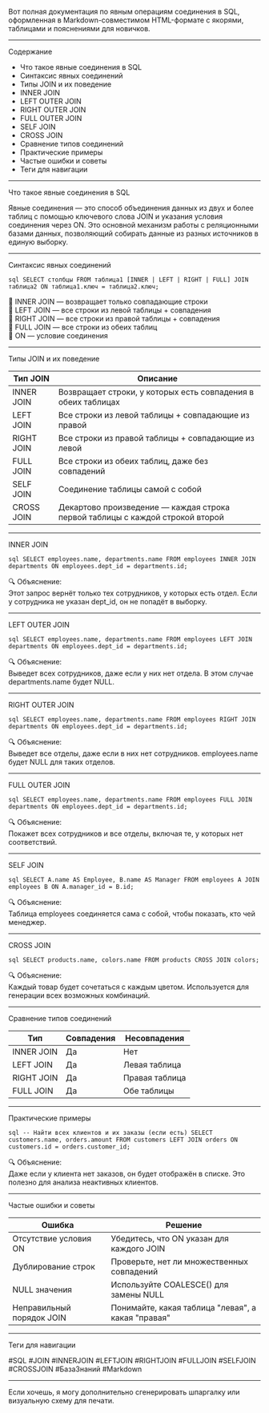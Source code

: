 Вот полная документация по явным операциям соединения в SQL, оформленная в Markdown-совместимом HTML-формате с якорями, таблицами и пояснениями для новичков.

---

Содержание
- Что такое явные соединения в SQL
- Синтаксис явных соединений
- Типы JOIN и их поведение
- INNER JOIN
- LEFT OUTER JOIN
- RIGHT OUTER JOIN
- FULL OUTER JOIN
- SELF JOIN
- CROSS JOIN
- Сравнение типов соединений
- Практические примеры
- Частые ошибки и советы
- Теги для навигации

---

<a name="явные-соединения"></a>Что такое явные соединения в SQL

Явные соединения — это способ объединения данных из двух и более таблиц с помощью ключевого слова JOIN и указания условия соединения через ON. Это основной механизм работы с реляционными базами данных, позволяющий собирать данные из разных источников в единую выборку.

---

<a name="синтаксис"></a>Синтаксис явных соединений

`sql
SELECT столбцы
FROM таблица1
[INNER | LEFT | RIGHT | FULL] JOIN таблица2
ON таблица1.ключ = таблица2.ключ;
`

🔹 INNER JOIN — возвращает только совпадающие строки  
🔹 LEFT JOIN — все строки из левой таблицы + совпадения  
🔹 RIGHT JOIN — все строки из правой таблицы + совпадения  
🔹 FULL JOIN — все строки из обеих таблиц  
🔹 ON — условие соединения

---

<a name="типы-join"></a>Типы JOIN и их поведение

<table>
<thead>
<tr><th>Тип JOIN</th><th>Описание</th></tr>
</thead>
<tbody>
<tr><td>INNER JOIN</td><td>Возвращает строки, у которых есть совпадения в обеих таблицах</td></tr>
<tr><td>LEFT JOIN</td><td>Все строки из левой таблицы + совпадающие из правой</td></tr>
<tr><td>RIGHT JOIN</td><td>Все строки из правой таблицы + совпадающие из левой</td></tr>
<tr><td>FULL JOIN</td><td>Все строки из обеих таблиц, даже без совпадений</td></tr>
<tr><td>SELF JOIN</td><td>Соединение таблицы самой с собой</td></tr>
<tr><td>CROSS JOIN</td><td>Декартово произведение — каждая строка первой таблицы с каждой строкой второй</td></tr>
</tbody>
</table>

---

<a name="inner-join"></a>INNER JOIN

`sql
SELECT employees.name, departments.name
FROM employees
INNER JOIN departments ON employees.dept_id = departments.id;
`

🔍 Объяснение:  
Этот запрос вернёт только тех сотрудников, у которых есть отдел. Если у сотрудника не указан dept_id, он не попадёт в выборку.

---

<a name="left-join"></a>LEFT OUTER JOIN

`sql
SELECT employees.name, departments.name
FROM employees
LEFT JOIN departments ON employees.dept_id = departments.id;
`

🔍 Объяснение:  
Выведет всех сотрудников, даже если у них нет отдела. В этом случае departments.name будет NULL.

---

<a name="right-join"></a>RIGHT OUTER JOIN

`sql
SELECT employees.name, departments.name
FROM employees
RIGHT JOIN departments ON employees.dept_id = departments.id;
`

🔍 Объяснение:  
Выведет все отделы, даже если в них нет сотрудников. employees.name будет NULL для таких отделов.

---

<a name="full-join"></a>FULL OUTER JOIN

`sql
SELECT employees.name, departments.name
FROM employees
FULL JOIN departments ON employees.dept_id = departments.id;
`

🔍 Объяснение:  
Покажет всех сотрудников и все отделы, включая те, у которых нет соответствий.

---

<a name="self-join"></a>SELF JOIN

`sql
SELECT A.name AS Employee, B.name AS Manager
FROM employees A
JOIN employees B ON A.manager_id = B.id;
`

🔍 Объяснение:  
Таблица employees соединяется сама с собой, чтобы показать, кто чей менеджер.

---

<a name="cross-join"></a>CROSS JOIN

`sql
SELECT products.name, colors.name
FROM products
CROSS JOIN colors;
`

🔍 Объяснение:  
Каждый товар будет сочетаться с каждым цветом. Используется для генерации всех возможных комбинаций.

---

<a name="сравнение"></a>Сравнение типов соединений

<table>
<thead>
<tr><th>Тип</th><th>Совпадения</th><th>Несовпадения</th></tr>
</thead>
<tbody>
<tr><td>INNER JOIN</td><td>Да</td><td>Нет</td></tr>
<tr><td>LEFT JOIN</td><td>Да</td><td>Левая таблица</td></tr>
<tr><td>RIGHT JOIN</td><td>Да</td><td>Правая таблица</td></tr>
<tr><td>FULL JOIN</td><td>Да</td><td>Обе таблицы</td></tr>
</tbody>
</table>

---

<a name="примеры"></a>Практические примеры

`sql
-- Найти всех клиентов и их заказы (если есть)
SELECT customers.name, orders.amount
FROM customers
LEFT JOIN orders ON customers.id = orders.customer_id;
`

🔍 Объяснение:  
Даже если у клиента нет заказов, он будет отображён в списке. Это полезно для анализа неактивных клиентов.

---

<a name="ошибки"></a>Частые ошибки и советы

<table>
<thead>
<tr><th>Ошибка</th><th>Решение</th></tr>
</thead>
<tbody>
<tr><td>Отсутствие условия ON</td><td>Убедитесь, что ON указан для каждого JOIN</td></tr>
<tr><td>Дублирование строк</td><td>Проверьте, нет ли множественных совпадений</td></tr>
<tr><td>NULL значения</td><td>Используйте COALESCE() для замены NULL</td></tr>
<tr><td>Неправильный порядок JOIN</td><td>Понимайте, какая таблица "левая", а какая "правая"</td></tr>
</tbody>
</table>

---

<a name="теги"></a>Теги для навигации

#SQL #JOIN #INNERJOIN #LEFTJOIN #RIGHTJOIN #FULLJOIN #SELFJOIN #CROSSJOIN #БазаЗнаний #Markdown

---

Если хочешь, я могу дополнительно сгенерировать шпаргалку или визуальную схему для печати.